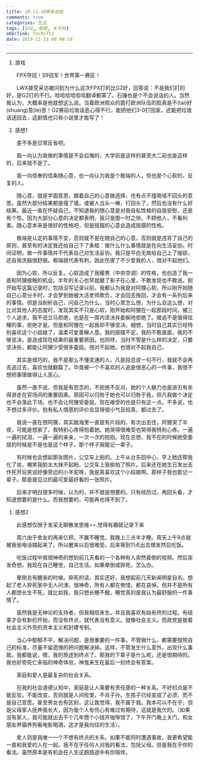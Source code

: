 ```yaml
---
title: 19.11.10周末总结
comments: true
categories: 生活
tags: [日记, 感想, 关于你]
abbrlink: f5c9c713
date: 2019-11-11 08:48:19
---
```


---

1. 游戏

&emsp;&emsp;FPX夺冠！S9冠军！世界第一赛区！

&emsp;&emsp;LWX接受采访被问到为什么这次FPX打的比G2好，回答说：不是我们打的好，是G2打的不行。哈哈哈哈哈哈翻译都蒙了。石锤也是个不会说话的人。当然我认为，大概率是他就想这么说。当着欧洲观众的面打欧洲队伍的脸真是不(tai)好(shuang)意(le)思！G2赛前垃圾话恶心得不行，能把他们3-0打回家，还能把垃圾话送回去，这剧情也只有小说里才能写了！

2. 感想1

&emsp;&emsp;差不多是日常反省吧。

&emsp;&emsp;我一向认为我做的事情是不会后悔的，大学前是这样的甚至大二前也是这样的，后来就不是了。

&emsp;&emsp;我一向信奉的信条随心意，也一向认为我是个极端的人，但也是个心软的，反复的人。

&emsp;&emsp;随心意，就是字面意思，跟着自己的心意做选择，也有点不撞南墙不回头的意思。虽然大部分结果都是撞了墙，或被人当头一棒，打回头了，然后也没有什么好结果。最近一直在怀疑自己，不知道我的随心意是对我自私性格的自我安慰，还是有个性。因为大部分心意的决定都表明，我只是图一时之快，不顾他人，不看利害。随心意本来是很好的性格吧，但是摇摆的心意会造成摇摆的性格。

&emsp;&emsp;极端是认定的事情不变，否则就不是在随自己的心意，否则就是违背了自己的原则，甚至有的决定我还给自己下了条框：做什么什么事情就是在向生活妥协。时间证明，做一件事情并不代表自己对生活妥协。我只是平白无故给自己上了枷锁，还自我洗脑很舒服。极端就代表有刺，因此伤害了不少爱我的人，很对不起他们。

&emsp;&emsp;因为心软，所以反复。心软造成了我暖男（中央空调）的性格，也创造了我一直和阿狸接触的机会。半年的关心也早就磨了影子在心里，不敢发现也不敢说。刚开始写这篇记录时，包括没写记录以前，我都认为我是对阿狸心软，所以刚开始随自己心意分手时，才会梦到她被大活老师欺负，才会回去挽回，才会有一系列后来的事情。但是当剖析自己，问自己为什么，当时心里怎么想，为什么会这么想，对比对其他人的态度时，发现其实不只是心软，刚开始和阿狸在一起那段时间，被三个人追求，我不说立马拒绝，也是在一周内坚决并委婉地拒绝了。被追不是值得炫耀的事，拒绝才是。但是和阿狸在一起我却不够坚决。细想，当时自己其实已经特别喜欢这个小姑娘了，温柔可爱善解人意。我的摇摆不定，我的不敢直面，我的不够坚决，是造成现在结果的最重要原因。也同样，当时不管是什么样的决定，只要坚决些，都能让阿狸少受很多委屈。很对不起她。也很对不起我自己。

&emsp;&emsp;其实是很巧的，我不是那么不懂变通的人，凡是段总说一句不行，我就不会再去追过去，喜欢也就翻篇了。毕竟被一个不喜欢的人追是很恶心的一件事，我很不想把事情做得让人恶心。

&emsp;&emsp;虽然一直不说，但我是有怨念的，不拒绝不反对。她的个人魅力也是游刃有余得游走在官场间的重要因素。原因可以归咎于她也可以归咎于我，但凡我做个决定也不会落此下场，也不会让阿狸受委屈，现在难受的也是只有这一点。不多说，也不想过多评价。抱有私人情感的评价会显得很小气且较真，都过去了。

&emsp;&emsp;我说一直在想阿狸，其实脑海里一直是有片段的。有次出去住，阿狸哭了半夜，可能是想家了，我特别心疼得抱着她。她哭得很难受也哭得我特别心疼。一遍一遍的拭泪，一遍一遍的亲亲，一次一次的抱抱。现在总想，我不在的时候她受委屈的时候是不是也是这个样子。那个样子我能记一辈子。

&emsp;&emsp;有时候也会想起那张图片，公交车上拍的。上午从台东回中心，早上她还帮我化了妆，嘲笑我脸太大抹不起粉。公交车上我偷拍了照片。后来还在她生日发出去作死开玩笑说好像旁边的小羊驼呀，我是真喜欢这个小姑娘啊。那样子我也能记一辈子。那是我见过的最可爱最好看的一张照片。

&emsp;&emsp;后来才明白很多时候，以为的，并不就是想要的。只有经历过，再回头看，才知道想要的是什么。而我想要的，可能再也得不到了。

1. 感想2

&emsp;&emsp;此感想仅限于发呆无聊散发思维==.觉得有趣就记录下来

&emsp;&emsp;周六由于舍友的再来亿把，不赢不睡觉。我晚上三点半才睡。周天上午9点就被我爸电话搞起来了。所以醒来以后很难受。后来等到11点出去理发然后吃饭。

&emsp;&emsp;吃饭过程中我很神奇的想到前几天看的一个各种有人突然昏倒的视频。然后突发奇想，我现在自己睡觉，自己生活。如果晕倒或猝死，怎么办。

&emsp;&emsp;晕倒总有醒来的时候。猝死的话，其实还好。我想起前几天新闻明星自杀。想起了老人猝死家中无人问津。很神奇，所有人都在惋惜，都在哀悼。但并不是所有人都想长生不死，就比如我，我只想长睡不醒。睡觉真的是我认为最舒服的一件事情了。

&emsp;&emsp;虽然我是无神论的支持者，但我相信来生。并且我喜欢有始有终的过程。有结束才会有新的开始，而没有终点，就代表没有意义。就像社会主义。而政党是披着社会主义外壳的资本主义和封建专制。

&emsp;&emsp;当心中郁郁不平，解决问题，是很重要的一件事。不管做什么，都需要按照自己的标准，尽量不留遗憾的把问题解决掉。这样，不管发生什么意外，出现什么事故。我都能说，嗯，我的旅途到终点了。那我的下辈子是什么呢，还是很期待的。我也好奇死亡来临的神奇体验，神鬼来生在最后一刻终会有答案。

&emsp;&emsp;家庭和爱人是最复杂的社会关系。

&emsp;&emsp;在我的社会道德认知中，家庭是让人需要有责任感的一种关系。不好的点是不能反驳，不能改变，否则就是人间败类，不肖子孙。生孩子已经变成了必须，而不是自己意愿。甚至男女也有区别，这让我觉得，我不属于我。我本可以不在乎，但是父母家人抚养我长大，因为我个人有伤心有难过有期待，这就是我欠的。（如果没有家人，我可能就出去干个几年攒个小钱开咖啡馆了，下午开门晚上关门，和女朋友养猫养狗看电影喝酒，这才是我向往的生活）。

&emsp;&emsp;爱人则是我唯一一个不想有终点的关系。如果不能同时遭遇事故，我更希望能一直和我爱的人在一起。我不在乎任何人对我的看法，包括父母。但是我在乎你的看法。虽然原本是有机会在人生这趟路途中有你陪伴。